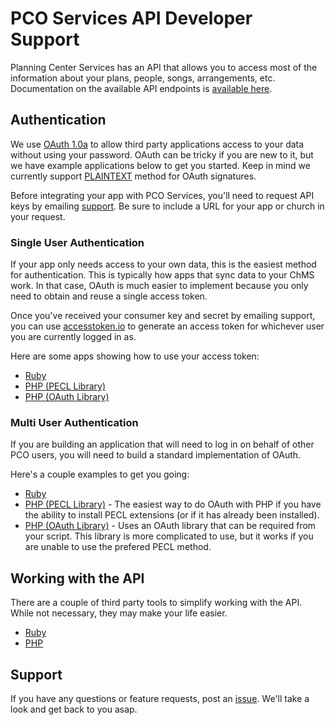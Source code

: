 # PCO Services API Developer Support

Planning Center Services has an API that allows you to access most of the information about your plans, people, songs, arrangements, etc. Documentation on the available API endpoints is [available here](http://get.planningcenteronline.com/api).

## Authentication

We use [OAuth 1.0a](http://oauth.net/core/1.0) to allow third party applications access to your data without using your password. OAuth can be tricky if you are new to it, but we have example applications below to get you started.  Keep in mind we currently support [PLAINTEXT](http://tools.ietf.org/html/rfc5849#section-3.4.4) method for OAuth signatures.

Before integrating your app with PCO Services, you'll need to request API keys by emailing [support](mailto:support@planningcenteronline.com). Be sure to include a URL for your app or church in your request.

### Single User Authentication

If your app only needs access to your own data, this is the easiest method for authentication. This is typically how apps that sync data to your ChMS work. In that case, OAuth is much easier to implement because you only need to obtain and reuse a single access token.

Once you've received your consumer key and secret by emailing support, you can use [accesstoken.io](http://accesstoken.io) to generate an access token for whichever user you are currently logged in as.

Here are some apps showing how to use your access token:

- [Ruby](/examples/ruby-single-user)
- [PHP (PECL Library)](/examples/php-single-user)
- [PHP (OAuth Library)](/examples/php-single-user-oauthlib)

### Multi User Authentication

If you are building an application that will need to log in on behalf of other PCO users, you will need to build a standard implementation of OAuth.

Here's a couple examples to get you going:

- [Ruby](/examples/ruby)
- [PHP (PECL Library)](/examples/php-pecl) - The easiest way to do OAuth with PHP if you have the ability to install PECL extensions (or if it has already been installed).
- [PHP (OAuth Library)](/examples/php-library) - Uses an OAuth library that can be required from your script. This library is more complicated to use, but it works if you are unable to use the prefered PECL method.

## Working with the API

There are a couple of third party tools to simplify working with the API. While not necessary, they may make your life easier.

- [Ruby](https://github.com/molawson/planning_center)
- [PHP](https://github.com/deboorn/PlanningCenterOnline-API-Helper)

## Support

If you have any questions or feature requests, post an [issue](https://github.com/ministrycentered/developers/issues). We'll take a look and get back to you asap.
